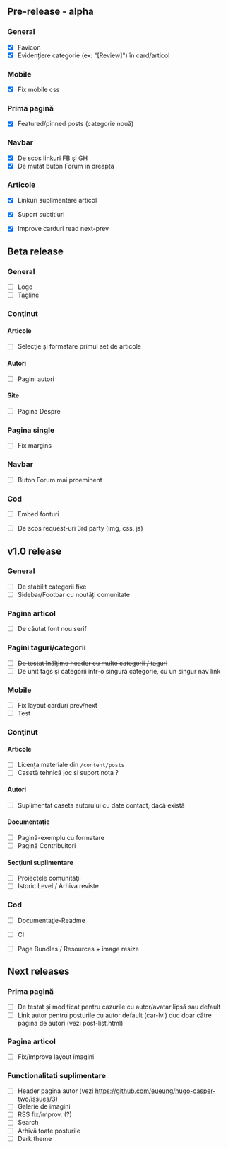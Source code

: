 ## Pre-release - alpha
### General
* [x] Favicon
* [x] Evidențiere categorie (ex: "[Review]") în card/articol

### Mobile
* [x] Fix mobile css

### Prima pagină
* [x] Featured/pinned posts (categorie nouă)

### Navbar
* [x] De scos linkuri FB şi GH
* [x] De mutat buton Forum în dreapta

### Articole
* [x] Linkuri suplimentare articol
* [x] Suport subtitluri
* [x] Improve carduri read next-prev


## Beta release
### General
* [ ] Logo
* [ ] Tagline

### Conţinut
#### Articole
* [ ] Selecţie şi formatare primul set de articole

#### Autori
* [ ] Pagini autori

#### Site
* [ ] Pagina Despre

### Pagina single
* [ ] Fix margins

### Navbar
* [ ] Buton Forum mai proeminent

### Cod
* [ ] Embed fonturi
* [ ] De scos request-uri 3rd party (img, css, js)


## v1.0 release
### General
* [ ] De stabilit categorii fixe
* [ ] Sidebar/Footbar cu noutăți comunitate

### Pagina articol
* [ ] De căutat font nou serif

### Pagini taguri/categorii
* [ ] ~~De testat înălțime header cu multe categorii / taguri~~
* [ ] De unit tags şi categorii într-o singură categorie, cu un singur nav link

### Mobile
* [ ] Fix layout carduri prev/next
* [ ] Test

### Conţinut 

#### Articole
* [ ] Licența materiale din `/content/posts`
* [ ] Casetă tehnică joc si suport nota ?

#### Autori
* [ ] Suplimentat caseta autorului cu date contact, dacă există

#### Documentaţie
* [ ] Pagină-exemplu cu formatare
* [ ] Pagină Contribuitori

#### Secţiuni suplimentare
* [ ] Proiectele comunităţii
* [ ] Istoric Level / Arhiva reviste

### Cod
* [ ] Documentaţie-Readme
* [ ] CI
* [ ] Page Bundles / Resources + image resize


## Next releases
### Prima pagină
* [ ] De testat și modificat pentru cazurile cu autor/avatar lipsă sau default
* [ ] Link autor pentru posturile cu autor default (car-lvl) duc doar către pagina de autori (vezi post-list.html)

### Pagina articol
* [ ] Fix/improve layout imagini

### Functionalitati suplimentare
* [ ] Header pagina autor (vezi https://github.com/eueung/hugo-casper-two/issues/3) 
* [ ] Galerie de imagini
* [ ] RSS fix/improv. (?)
* [ ] Search
* [ ] Arhivă toate posturile
* [ ] Dark theme